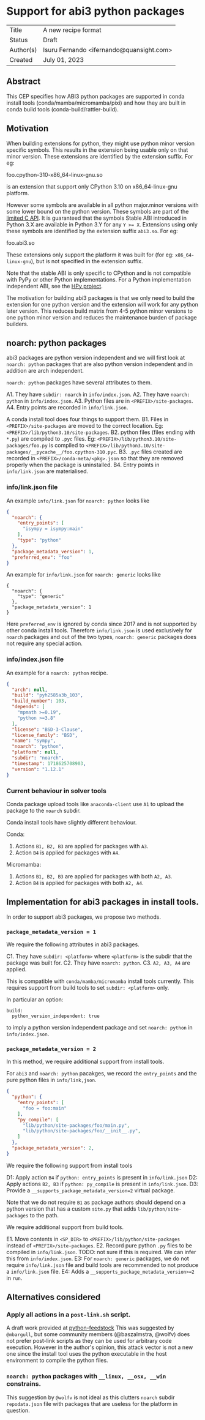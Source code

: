 # Support for abi3 python packages

<table>
<tr><td> Title </td><td> A new recipe format </td>
<tr><td> Status </td><td> Draft </td></tr>
<tr><td> Author(s) </td><td> Isuru Fernando &lt;ifernando@quansight.com&gt;</td></tr>
<tr><td> Created </td><td> July 01, 2023</td></tr>
</table>

## Abstract

This CEP specifies how ABI3 python packages are supported in conda install tools
(conda/mamba/micromamba/pixi) and how they are built in conda build tools
(conda-build/rattler-build).

## Motivation

When building extensions for python, they might use python minor version
specific symbols. This results in the extension being usable only on that minor
version. These extensions are identified by the extension suffix.
For eg:

  foo.cpython-310-x86_64-linux-gnu.so

is an extension that support only CPython 3.10 on x86_64-linux-gnu platform.

However some symbols are available in all python major.minor versions with some
lower bound on the python version. These symbols are part of the
[limited C API]([C_API_Stability]). It is guaranteed that the symbols Stable ABI
introduced in Python 3.X are available in Python 3.Y for any `Y >= X`.
Extensions using only these symbols are identified by the extension suffix
`abi3.so`. For eg:

  foo.abi3.so

These extensions only support the platform it was built for (for eg:
`x86_64-linux-gnu`), but is not specified in the extension suffix.

Note that the stable ABI is only specific to CPython and is not compatible with
PyPy or other Python implementations. For a Python implementation independent
ABI, see the [HPy project](HPy).

The motivation for building abi3 packages is that we only need to build the
extension for one python version and the extension will work for any python
later version. This reduces build matrix from 4-5 python minor versions to one
python minor version and reduces the maintenance burden of package builders.

## noarch: python packages

abi3 packages are python version independent and we will first look at
`noarch: python` packages that are also python version independent and in addition
are arch independent.

`noarch: python` packages have several attributes to them.

A1. They have `subdir: noarch` in `info/index.json`.
A2. They have `noarch: python` in `info/index.json`.
A3. Python files are in `<PREFIX>/site-packages`.
A4. Entry points are recorded in `info/link.json`.

A conda install tool does four things to support them.
B1. Files in `<PREFIX>/site-packages` are moved to the correct location. Eg:
   `<PREFIX>/lib/python3.10/site-packages`.
B2. python files (files ending with `*.py`) are compiled to `.pyc` files. Eg:
   `<PREFIX>/lib/python3.10/site-packages/foo.py` is compiled to
   `<PREFIX>/lib/python3.10/site-packages/__pycache__/foo.cpython-310.pyc`.
B3. `.pyc` files created are recorded in `<PREFIX>/conda-meta/<pkg>.json`
   so that they are removed properly when the package is uninstalled.
B4. Entry points in `info/link.json` are materialised.

### info/link.json file
An example `info/link.json` for `noarch: python` looks like

```json
{
  "noarch": {
    "entry_points": [
      "isympy = isympy:main"
    ],
    "type": "python"
  },
  "package_metadata_version": 1,
  "preferred_env": "foo"
}
```

An example for `info/link.json` for `noarch: generic` looks like
```
{
  "noarch": {
    "type": "generic"
  },
  "package_metadata_version": 1
}
```


Here `preferred_env` is ignored by conda since 2017 and is not supported by
other conda install tools. Therefore `info/link.json` is used exclusively
for `noarch` packages and out of the two types, `noarch: generic` packages
does not require any special action.

### info/index.json file

An example for a `noarch: python` recipe.

```json
{
  "arch": null,
  "build": "pyh2585a3b_103",
  "build_number": 103,
  "depends": [
    "mpmath >=0.19",
    "python >=3.8"
  ],
  "license": "BSD-3-Clause",
  "license_family": "BSD",
  "name": "sympy",
  "noarch": "python",
  "platform": null,
  "subdir": "noarch",
  "timestamp": 1718625708903,
  "version": "1.12.1"
}
```

### Current behaviour in solver tools

Conda package upload tools like `anaconda-client` use `A1` to upload
the package to the `noarch` subdir.

Conda install tools have slightly different behaviour.

Conda:
1. Actions `B1, B2, B3` are applied for packages with `A3`.
2. Action `B4` is applied for packages with `A4`.

Micromamba:
1. Actions `B1, B2, B3` are applied for packages with both `A2, A3`.
2. Action `B4` is applied for packages with both `A2, A4`.


## Implementation for abi3 packages in install tools.

In order to support abi3 packages, we propose two methods.

### `package_metadata_version = 1`

We require the following attributes in abi3 packages.

C1. They have `subdir: <platform>` where `<platform>` is the subdir
    that the package was built for.
C2. They have `noarch: python`.
C3. `A2, A3, A4` are applied.

This is compatible with `conda/mamba/micromamba` install tools
currently. This requires support from build tools to set `subdir: <platform>`
only.

In particular an option:
```
build:
  python_version_independent: true
```
to imply a python version independent package and set `noarch: python`
in `info/index.json`.

### `package_metadata_version = 2`

In this method, we require additional support from install tools.

For `abi3` and `noarch: python` pacakges, we record the `entry_points` and
the pure python files in `info/link,json`.

```json
{
  "python": {
    "entry_points": [
      "foo = foo:main"
    ],
    "py_compile": [
      "lib/python/site-packages/foo/main.py",
      "lib/python/site-packages/foo/__init__.py",
    ]
  },
  "package_metadata_version": 2,
}
```

We require the following support from install tools

D1: Apply action `B4` if `python: entry_points` is present in `info/link.json`
D2: Apply actions `B2, B3` if `python: py_compile` is present in `info/link.json`.
D3: Provide a `__supports_package_metadata_version=2` virtual package.

Note that we do not require `B1` as package authors should depend on a python
version that has a custom `site.py` that adds `lib/python/site-packages` to
the path.

We require additional support from build tools.

E1. Move contents in `<SP_DIR>` to `<PREFIX>/lib/python/site-packages`
    instead of `<PREFIX>/site-packages`.
E2. Record pure python `.py` files to be compiled in `info/link.json`.
    TODO: not sure if this is required. We can infer this from `info/index.json`.
E3: For `noarch: generic` packages, we do not require `info/link.json` file and
    build tools are recommended to not produce a `info/link.json` file.
E4: Adds a `__supports_package_metadata_version>=2` in `run`.

## Alternatives considered

### Apply all actions in a `post-link.sh` script.

A draft work provided at [python-feedstock](python-pr-669)
This was suggested by `@mbargull`, but some community members (@baszalmstra,
@wolfv) does not prefer post-link scripts as they can be used for arbitrary
code execution. However in the author's opinion, this attack vector is not a
new one since the install tool uses the python executable in the host
environment to compile the python files.

### `noarch: python` packages with `__linux, __osx, __win` constrains.

This suggestion by `@wolfv` is not ideal as this clutters `noarch` subdir
`repodata.json` file with packages that are useless for the platform in question.

<!--links-->
[C_API_Stability]: https://docs.python.org/3/c-api/stable.html

[HPy]: https://hpyproject.org

[python-pr-669]: https://github.com/conda-forge/python-feedstock/pull/669
